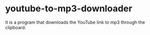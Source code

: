 # youtube-to-mp3-downloader
 It is a program that downloads the YouTube link to mp3 through the clipboard.
